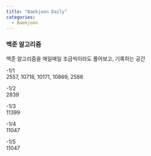 ```yaml
---
title: "Baekjoon Daily"
categories:
  - Baekjoon
---
```


### 백준 알고리즘
백준 알고리즘을 매일매일 조금씩이라도 풀어보고, 기록하는 공간  

-1/1  
2557, 10718, 10171, 10869, 2588  

-1/2  
2839

-1/3  
11399

-1/4  
11047

-1/5  
11047
